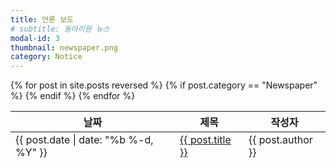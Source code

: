 ```yaml
---
title: 언론 보도
# subtitle: 동아리원 뉴스
modal-id: 3
thumbnail: newspaper.png
category: Notice
---
```


<div>
    <table class="mytable" width="700" height="80">
      <thead>
        <tr>
          <th style="text-align:center">날짜</th>
          <th style="text-align:center">제목</th>
          <th style="text-align:center">작성자</th>
        </tr>
      </thead>
      <tbody>
  {% for post in site.posts reversed %}
    {% if post.category == "Newspaper" %}
      <tr>
        <td>{{ post.date | date: "%b %-d, %Y" }}</td>
        <td><a href="{{ post.url | prepend: site.baseurl }}" target="_blank">{{ post.title }}</a></td>
        <td>{{ post.author }}</td>
      </tr>
    {% endif %}
  {% endfor %}
    </tbody>
  </table>
</div>